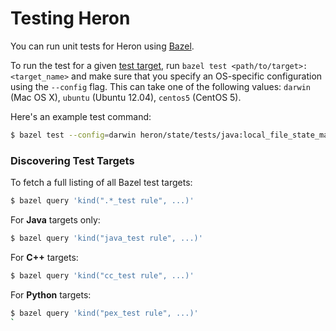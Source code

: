 # Testing Heron

You can run unit tests for Heron using
[Bazel](../developers/compiling.html#installing-bazel).

To run the test for a given [test
target](http://bazel.io/docs/test-encyclopedia.html), run `bazel test
<path/to/target>:<target_name>` and make sure that you specify an OS-specific
configuration using the `--config` flag. This can take one of the following
values: `darwin` (Mac OS X), `ubuntu` (Ubuntu 12.04), `centos5` (CentOS 5).

Here's an example test command:

```bash
$ bazel test --config=darwin heron/state/tests/java:local_file_state_manager_unittest
```

### Discovering Test Targets

To fetch a full listing of all Bazel test targets:

```bash
$ bazel query 'kind(".*_test rule", ...)'
```

For **Java** targets only:

```bash
$ bazel query 'kind("java_test rule", ...)'
```

For **C++** targets:

```bash
$ bazel query 'kind("cc_test rule", ...)'
```

For **Python** targets:

```bash
$ bazel query 'kind("pex_test rule", ...)'
`
